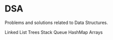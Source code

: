 # DSA

Problems and solutions related to Data Structures.

Linked List
Trees
Stack
Queue
HashMap
Arrays
